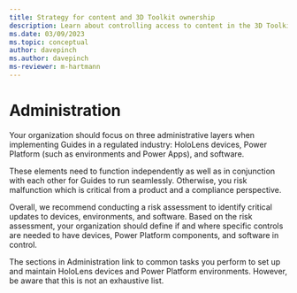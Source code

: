```yaml
---
title: Strategy for content and 3D Toolkit ownership
description: Learn about controlling access to content in the 3D Toolkit
ms.date: 03/09/2023
ms.topic: conceptual
author: davepinch
ms.author: davepinch
ms-reviewer: m-hartmann
---
```


# Administration

Your organization should focus on three administrative layers when implementing Guides in a regulated industry: HoloLens devices, Power Platform (such as environments and Power Apps), and software.  
  
These elements need to function independently as well as in conjunction with each other for Guides to run seamlessly. Otherwise, you risk malfunction which is critical from a product and a compliance perspective.

Overall, we recommend conducting a risk assessment to identify critical updates to devices, environments, and software. Based on the risk assessment, your organization should define if and where specific controls are needed to have devices, Power Platform components, and software in control.  
  
The sections in Administration link to common tasks you perform to set up and maintain HoloLens devices and Power Platform environments. However, be aware that this is not an exhaustive list.
